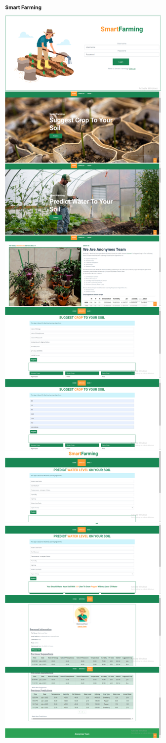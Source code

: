 <h3>Smart Farming </h3>
<img src="tempaltes/1.png">
<img src="tempaltes/2.png">
<img src="tempaltes/3.png">
<img src="tempaltes/4.png">
<img src="tempaltes/5.png">
<img src="tempaltes/6.png">
<img src="tempaltes/7.png">
<img src="tempaltes/8.png">
<img src="tempaltes/9.png">
<img src="tempaltes/10.png">

